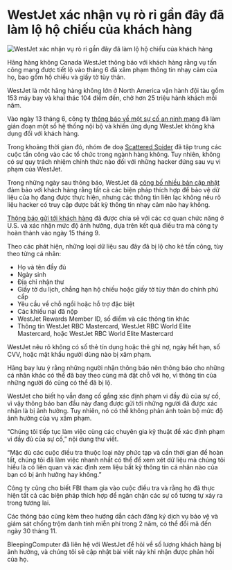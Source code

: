 # WestJet xác nhận vụ rò rỉ gần đây đã làm lộ hộ chiếu của khách hàng

![WestJet xác nhận vụ rò rỉ gần đây đã làm lộ hộ chiếu của khách hàng](https://www.bleepstatic.com/content/hl-images/2025/09/30/westjet.jpg)

Hãng hàng không Canada WestJet thông báo với khách hàng rằng vụ tấn công mạng được tiết lộ vào tháng 6 đã xâm phạm thông tin nhạy cảm của họ, bao gồm hộ chiếu và giấy tờ tùy thân.

WestJet là một hãng hàng không lớn ở North America vận hành đội tàu gồm 153 máy bay và khai thác 104 điểm đến, chở hơn 25 triệu hành khách mỗi năm.

Vào ngày 13 tháng 6, công ty [thông báo về một sự cố an ninh mạng](https://www.bleepingcomputer.com/news/security/westjet-investigates-cyberattack-disrupting-internal-systems/) đã làm gián đoạn một số hệ thống nội bộ và khiến ứng dụng WestJet không khả dụng đối với khách hàng.

Trong khoảng thời gian đó, nhóm đe doạ [Scattered Spider](https://www.bleepingcomputer.com/news/security/scattered-spider-hackers-shift-focus-to-aviation-transportation-firms/) đã tập trung các cuộc tấn công vào các tổ chức trong ngành hàng không. Tuy nhiên, không có sự quy trách nhiệm chính thức nào đối với những hacker đứng sau vụ vi phạm của WestJet.

Trong những ngày sau thông báo, WestJet đã [công bố nhiều bản cập nhật](http://www.westjet.com/en-ca/news/2025/advisory--cybersecurity-incident-) đảm bảo với khách hàng rằng tất cả các biện pháp thích hợp để bảo vệ dữ liệu của họ đang được thực hiện, nhưng các thông tin liên lạc không nêu rõ liệu hacker có truy cập được bất kỳ thông tin nhạy cảm nào hay không.

[Thông báo gửi tới khách hàng](https://www.documentcloud.org/documents/26173218-2025-09-29-westjet-data-breach-notice-to-consumers/) đã được chia sẻ với các cơ quan chức năng ở U.S. và xác nhận mức độ ảnh hưởng, dựa trên kết quả điều tra mà công ty hoàn thành vào ngày 15 tháng 9.

Theo các phát hiện, những loại dữ liệu sau đây đã bị lộ cho kẻ tấn công, tùy theo từng cá nhân:

* Họ và tên đầy đủ
* Ngày sinh
* Địa chỉ nhận thư
* Giấy tờ du lịch, chẳng hạn hộ chiếu hoặc giấy tờ tùy thân do chính phủ cấp
* Yêu cầu về chỗ ngồi hoặc hỗ trợ đặc biệt
* Các khiếu nại đã nộp
* WestJet Rewards Member ID, số điểm và các thông tin khác
* Thông tin WestJet RBC Mastercard, WestJet RBC World Elite Mastercard, hoặc WestJet RBC World Elite Mastercard

WestJet nêu rõ không có số thẻ tín dụng hoặc thẻ ghi nợ, ngày hết hạn, số CVV, hoặc mật khẩu người dùng nào bị xâm phạm.

Hãng bay lưu ý rằng những người nhận thông báo nên thông báo cho những cá nhân khác có thể đã bay theo cùng mã đặt chỗ với họ, vì thông tin của những người đó cũng có thể đã bị lộ.

WestJet cho biết họ vẫn đang cố gắng xác định phạm vi đầy đủ của sự cố, vì vậy thông báo ban đầu này đang được gửi tới những người đã được xác nhận là bị ảnh hưởng. Tuy nhiên, nó có thể không phản ánh toàn bộ mức độ ảnh hưởng của vụ xâm phạm.

“Chúng tôi tiếp tục làm việc cùng các chuyên gia kỹ thuật để xác định phạm vi đầy đủ của sự cố,” nội dung thư viết.

“Mặc dù các cuộc điều tra thuộc loại này phức tạp và cần thời gian để hoàn tất, chúng tôi đã làm việc nhanh nhất có thể để xem xét dữ liệu mà chúng tôi hiểu là có liên quan và xác định xem liệu bất kỳ thông tin cá nhân nào của bạn có bị ảnh hưởng hay không.”

Công ty cũng cho biết FBI tham gia vào cuộc điều tra và rằng họ đã thực hiện tất cả các biện pháp thích hợp để ngăn chặn các sự cố tương tự xảy ra trong tương lai.

Các thông báo cũng kèm theo hướng dẫn cách đăng ký dịch vụ bảo vệ và giám sát chống trộm danh tính miễn phí trong 2 năm, có thể đổi mã đến ngày 30 tháng 11.

BleepingComputer đã liên hệ với WestJet để hỏi về số lượng khách hàng bị ảnh hưởng, và chúng tôi sẽ cập nhật bài viết này khi nhận được phản hồi của họ.